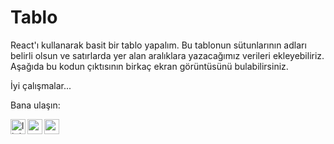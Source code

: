 # Tablo
React'ı kullanarak basit bir tablo yapalım. Bu tablonun sütunlarının adları belirli olsun ve satırlarda yer alan aralıklara yazacağımız verileri ekleyebiliriz.
Aşağıda bu kodun çıktısının birkaç ekran görüntüsünü bulabilirsiniz.


İyi çalışmalar...




Bana ulaşın:

[<img align="left" alt="linkedin | LinkedIn" width="24px" src="https://cdn.jsdelivr.net/npm/simple-icons@v4/icons/linkedin.svg" />][linkedin]
[<img align="left" height="24" width="24" src="https://cdn.jsdelivr.net/npm/simple-icons@v4/icons/instagram.svg" />][instagram]
[<img align="left" height="24" width="24" src="https://cdn.jsdelivr.net/npm/simple-icons@v4/icons/gmail.svg" />][gmail]


<br />


[instagram]: https://www.instagram.com/the__ceylann
[linkedin]: https://www.linkedin.com/in/meryem-nur-ceylan-9b3b3b200/
[gmail]: mailto:1meryemceylan@gmail.com
<br />
